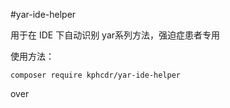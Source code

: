 #yar-ide-helper


用于在 IDE 下自动识别 yar系列方法，强迫症患者专用

使用方法：

`composer require kphcdr/yar-ide-helper`

over